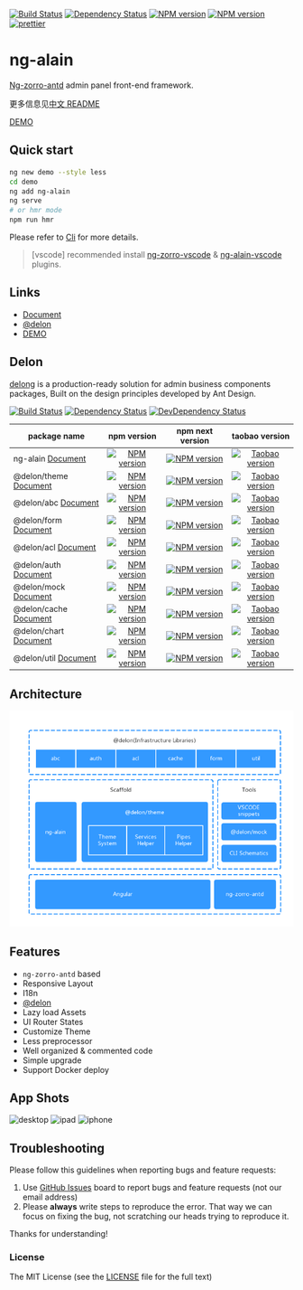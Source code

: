 [![Build Status](https://travis-ci.org/cipchk/ng-alain.svg?branch=master)](https://travis-ci.org/cipchk/ng-alain)
[![Dependency Status](https://david-dm.org/cipchk/ng-alain/status.svg)](https://david-dm.org/cipchk/ng-alain)
[![NPM version](https://img.shields.io/npm/v/ng-alain.svg)](https://www.npmjs.com/package/ng-alain)
[![NPM version](https://img.shields.io/npm/v/ng-alain/next.svg)](https://www.npmjs.com/package/ng-alain)
[![prettier](https://img.shields.io/badge/code_style-prettier-ff69b4.svg?style=flat-square)](https://prettier.io/)

# ng-alain

[Ng-zorro-antd](https://github.com/NG-ZORRO/ng-zorro-antd) admin panel front-end framework.

更多信息见[中文 README](README-zh_CN.md)

[DEMO](https://cipchk.github.io/ng-alain/)

## Quick start

```bash
ng new demo --style less
cd demo
ng add ng-alain
ng serve
# or hmr mode
npm run hmr
```

Please refer to [Cli](https://ng-alain.com/cli) for more details.

> [vscode] recommended install [ng-zorro-vscode](https://marketplace.visualstudio.com/items?itemName=cipchk.ng-zorro-vscode) & [ng-alain-vscode](https://marketplace.visualstudio.com/items?itemName=cipchk.ng-alain-vscode) plugins.

## Links

+ [Document](https://ng-alain.com)
+ [@delon](https://github.com/ng-alain/delon)
+ [DEMO](https://cipchk.github.io/ng-alain/)

## Delon

[delong](https://github.com/ng-alain/delon) is a production-ready solution for admin business components packages, Built on the design principles developed by Ant Design.

[![Build Status](https://travis-ci.org/ng-alain/delon.svg?branch=master)](https://travis-ci.org/ng-alain/delon)
[![Dependency Status](https://david-dm.org/ng-alain/delon/status.svg)](https://david-dm.org/ng-alain/delon)
[![DevDependency Status](https://david-dm.org/ng-alain/delon/dev-status.svg)](https://david-dm.org/ng-alain/delon?type=dev)

| package name | npm version | npm next version | taobao version |
| ------------ |:-----:|:----------:|:----------:|
| ng-alain [Document](https://ng-alain.com/cli) | [![NPM version](https://img.shields.io/npm/v/ng-alain.svg)](https://www.npmjs.com/package/ng-alain) | [![NPM version](https://img.shields.io/npm/v/ng-alain/next.svg)](https://www.npmjs.com/package/ng-alain) | [![Taobao version](https://npm.taobao.org/badge/v/ng-alain.svg?style=flat-square)](https://npm.taobao.org/package/ng-alain)
| @delon/theme [Document](https://ng-alain.com/theme) | [![NPM version](https://img.shields.io/npm/v/@delon/theme.svg)](https://www.npmjs.com/package/@delon/theme) | [![NPM version](https://img.shields.io/npm/v/@delon/theme/next.svg)](https://www.npmjs.com/package/@delon/theme) | [![Taobao version](https://npm.taobao.org/badge/v/@delon/theme.svg?style=flat-square)](https://npm.taobao.org/package/@delon/theme)
| @delon/abc [Document](https://ng-alain.com/components) | [![NPM version](https://img.shields.io/npm/v/@delon/abc.svg)](https://www.npmjs.com/package/@delon/abc) | [![NPM version](https://img.shields.io/npm/v/@delon/abc/next.svg)](https://www.npmjs.com/package/@delon/abc) | [![Taobao version](https://npm.taobao.org/badge/v/@delon/abc.svg?style=flat-square)](https://npm.taobao.org/package/@delon/abc)
| @delon/form [Document](https://ng-alain.com/form) | [![NPM version](https://img.shields.io/npm/v/@delon/form.svg)](https://www.npmjs.com/package/@delon/form) | [![NPM version](https://img.shields.io/npm/v/@delon/form/next.svg)](https://www.npmjs.com/package/@delon/form) | [![Taobao version](https://npm.taobao.org/badge/v/@delon/form.svg?style=flat-square)](https://npm.taobao.org/package/@delon/form)
| @delon/acl [Document](https://ng-alain.com/acl) | [![NPM version](https://img.shields.io/npm/v/@delon/acl.svg)](https://www.npmjs.com/package/@delon/acl) | [![NPM version](https://img.shields.io/npm/v/@delon/acl/next.svg)](https://www.npmjs.com/package/@delon/acl) | [![Taobao version](https://npm.taobao.org/badge/v/@delon/acl.svg?style=flat-square)](https://npm.taobao.org/package/@delon/acl)
| @delon/auth [Document](https://ng-alain.com/auch) | [![NPM version](https://img.shields.io/npm/v/@delon/auth.svg)](https://www.npmjs.com/package/@delon/auth) | [![NPM version](https://img.shields.io/npm/v/@delon/auth/next.svg)](https://www.npmjs.com/package/@delon/auth) | [![Taobao version](https://npm.taobao.org/badge/v/@delon/auth.svg?style=flat-square)](https://npm.taobao.org/package/@delon/auth)
| @delon/mock [Document](https://ng-alain.com/mock) | [![NPM version](https://img.shields.io/npm/v/@delon/mock.svg)](https://www.npmjs.com/package/@delon/mock) | [![NPM version](https://img.shields.io/npm/v/@delon/mock/next.svg)](https://www.npmjs.com/package/@delon/mock) | [![Taobao version](https://npm.taobao.org/badge/v/@delon/mock.svg?style=flat-square)](https://npm.taobao.org/package/@delon/mock)
| @delon/cache [Document](https://ng-alain.com/cache) | [![NPM version](https://img.shields.io/npm/v/@delon/cache.svg)](https://www.npmjs.com/package/@delon/cache) | [![NPM version](https://img.shields.io/npm/v/@delon/cache/next.svg)](https://www.npmjs.com/package/@delon/cache) | [![Taobao version](https://npm.taobao.org/badge/v/@delon/cache.svg?style=flat-square)](https://npm.taobao.org/package/@delon/cache)
| @delon/chart [Document](https://ng-alain.com/chart) | [![NPM version](https://img.shields.io/npm/v/@delon/chart.svg)](https://www.npmjs.com/package/@delon/chart) | [![NPM version](https://img.shields.io/npm/v/@delon/chart/next.svg)](https://www.npmjs.com/package/@delon/chart) | [![Taobao version](https://npm.taobao.org/badge/v/@delon/chart.svg?style=flat-square)](https://npm.taobao.org/package/@delon/chart)
| @delon/util [Document](https://ng-alain.com/util) | [![NPM version](https://img.shields.io/npm/v/@delon/util.svg)](https://www.npmjs.com/package/@delon/util) | [![NPM version](https://img.shields.io/npm/v/@delon/util/next.svg)](https://www.npmjs.com/package/@delon/util) | [![Taobao version](https://npm.taobao.org/badge/v/@delon/util.svg?style=flat-square)](https://npm.taobao.org/package/@delon/util)

## Architecture

![Architecture](https://raw.githubusercontent.com/ng-alain/delon/master/_screenshot/architecture.png)

## Features

+ `ng-zorro-antd` based
+ Responsive Layout
+ I18n
+ [@delon](https://github.com/ng-alain/delon)
+ Lazy load Assets
+ UI Router States
+ Customize Theme
+ Less preprocessor
+ Well organized & commented code
+ Simple upgrade
+ Support Docker deploy

## App Shots

![desktop](https://raw.githubusercontent.com/ng-alain/delon/master/_screenshot/desktop.png)
![ipad](https://raw.githubusercontent.com/ng-alain/delon/master/_screenshot/ipad.png)
![iphone](https://raw.githubusercontent.com/ng-alain/delon/master/_screenshot/iphone.png)

## Troubleshooting

Please follow this guidelines when reporting bugs and feature requests:

1. Use [GitHub Issues](https://github.com/cipchk/ng-alain/issues) board to report bugs and feature requests (not our email address)
2. Please **always** write steps to reproduce the error. That way we can focus on fixing the bug, not scratching our heads trying to reproduce it.

Thanks for understanding!

### License

The MIT License (see the [LICENSE](https://github.com/cipchk/ng-alain/blob/master/LICENSE) file for the full text)
